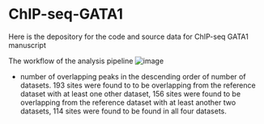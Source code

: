 # ChIP-seq-GATA1
Here is the depository for the code and source data for ChIP-seq GATA1 manuscript

The workflow of the analysis pipeline
![image](https://user-images.githubusercontent.com/102995282/189619049-4d5fcd97-26eb-4530-83c0-ac76469cf871.png)
* number of overlapping peaks in the descending order of number of datasets. 193 sites were found to to be overlapping from the reference dataset with at least one other dataset, 156 sites were found to be overlapping from the reference dataset with at least another two datasets, 114 sites were found to be found in all four datasets.

